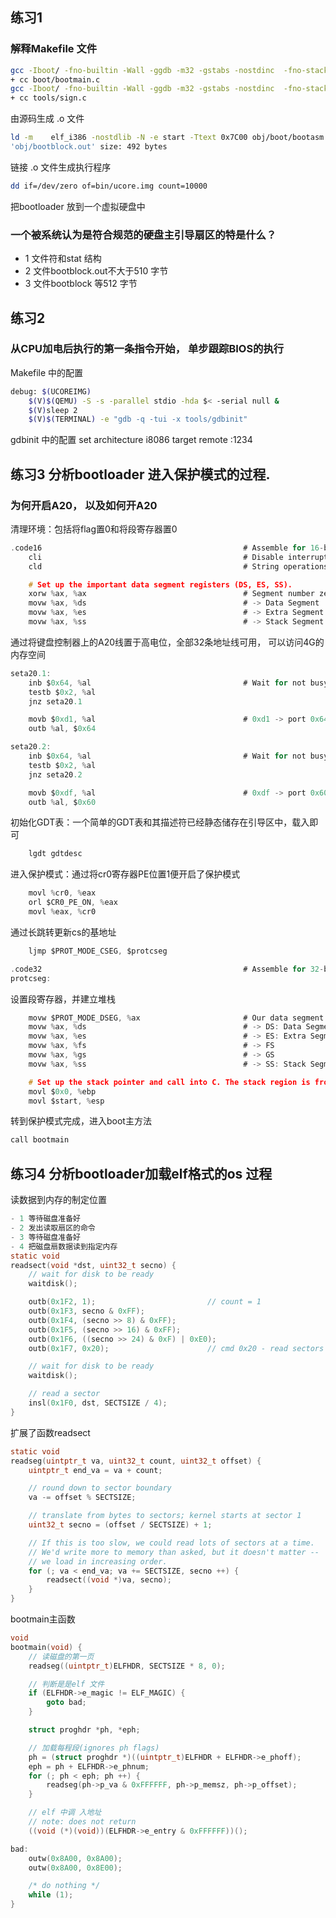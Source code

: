 ## 练习1

### 解释Makefile 文件
```bash
gcc -Iboot/ -fno-builtin -Wall -ggdb -m32 -gstabs -nostdinc  -fno-stack-protector -Ilibs/ -Os -nostdinc -c boot/bootasm.S -o obj/boot/bootasm.o
+ cc boot/bootmain.c
gcc -Iboot/ -fno-builtin -Wall -ggdb -m32 -gstabs -nostdinc  -fno-stack-protector -Ilibs/ -Os -nostdinc -c boot/bootmain.c -o obj/boot/bootmain.o
+ cc tools/sign.c

```

由源码生成 .o 文件

```bash
ld -m    elf_i386 -nostdlib -N -e start -Ttext 0x7C00 obj/boot/bootasm.o obj/boot/bootmain.o -o obj/bootblock.o
'obj/bootblock.out' size: 492 bytes

```

链接 .o 文件生成执行程序

```bash
dd if=/dev/zero of=bin/ucore.img count=10000
```
把bootloader 放到一个虚拟硬盘中




### 一个被系统认为是符合规范的硬盘主引导扇区的特是什么？
- 1 文件符和stat 结构
- 2 文件bootblock.out不大于510 字节
- 3 文件bootblock 等512 字节

## 练习2

### 从CPU加电后执行的第一条指令开始， 单步跟踪BIOS的执行
Makefile 中的配置
```bash
debug: $(UCOREIMG)
	$(V)$(QEMU) -S -s -parallel stdio -hda $< -serial null &
	$(V)sleep 2
	$(V)$(TERMINAL) -e "gdb -q -tui -x tools/gdbinit"
```
gdbinit 中的配置
set architecture i8086
target remote :1234

## 练习3 分析bootloader 进入保护模式的过程. 
### 为何开启A20， 以及如何开A20
清理环境：包括将flag置0和将段寄存器置0
```c
.code16                                             # Assemble for 16-bit mode
    cli                                             # Disable interrupts
    cld                                             # String operations increment

    # Set up the important data segment registers (DS, ES, SS).
    xorw %ax, %ax                                   # Segment number zero
    movw %ax, %ds                                   # -> Data Segment
    movw %ax, %es                                   # -> Extra Segment
    movw %ax, %ss                                   # -> Stack Segment
```
通过将键盘控制器上的A20线置于高电位，全部32条地址线可用， 可以访问4G的内存空间
```c
seta20.1:
    inb $0x64, %al                                  # Wait for not busy
    testb $0x2, %al
    jnz seta20.1

    movb $0xd1, %al                                 # 0xd1 -> port 0x64
    outb %al, $0x64

seta20.2:
    inb $0x64, %al                                  # Wait for not busy
    testb $0x2, %al
    jnz seta20.2

    movb $0xdf, %al                                 # 0xdf -> port 0x60
    outb %al, $0x60
```
初始化GDT表：一个简单的GDT表和其描述符已经静态储存在引导区中，载入即可
```c
    lgdt gdtdesc
```
进入保护模式：通过将cr0寄存器PE位置1便开启了保护模式
```c
    movl %cr0, %eax
    orl $CR0_PE_ON, %eax
    movl %eax, %cr0
```
通过长跳转更新cs的基地址
```c
    ljmp $PROT_MODE_CSEG, $protcseg

.code32                                             # Assemble for 32-bit mode
protcseg:
```
设置段寄存器，并建立堆栈
```c
    movw $PROT_MODE_DSEG, %ax                       # Our data segment selector
    movw %ax, %ds                                   # -> DS: Data Segment
    movw %ax, %es                                   # -> ES: Extra Segment
    movw %ax, %fs                                   # -> FS
    movw %ax, %gs                                   # -> GS
    movw %ax, %ss                                   # -> SS: Stack Segment

    # Set up the stack pointer and call into C. The stack region is from 0--start(0x7c00)
    movl $0x0, %ebp
    movl $start, %esp
```
转到保护模式完成，进入boot主方法
```c
call bootmain

```

## 练习4  分析bootloader加载elf格式的os 过程
读数据到内存的制定位置
```c
- 1 等待磁盘准备好
- 2 发出读取扇区的命令
- 3 等待磁盘准备好
- 4 把磁盘扇数据读到指定内存
static void
readsect(void *dst, uint32_t secno) {
    // wait for disk to be ready
    waitdisk();

    outb(0x1F2, 1);                         // count = 1
    outb(0x1F3, secno & 0xFF);
    outb(0x1F4, (secno >> 8) & 0xFF);
    outb(0x1F5, (secno >> 16) & 0xFF);
    outb(0x1F6, ((secno >> 24) & 0xF) | 0xE0);
    outb(0x1F7, 0x20);                      // cmd 0x20 - read sectors

    // wait for disk to be ready
    waitdisk();

    // read a sector
    insl(0x1F0, dst, SECTSIZE / 4);
}
```

扩展了函数readsect
```c
static void
readseg(uintptr_t va, uint32_t count, uint32_t offset) {
    uintptr_t end_va = va + count;

    // round down to sector boundary
    va -= offset % SECTSIZE;

    // translate from bytes to sectors; kernel starts at sector 1
    uint32_t secno = (offset / SECTSIZE) + 1;

    // If this is too slow, we could read lots of sectors at a time.
    // We'd write more to memory than asked, but it doesn't matter --
    // we load in increasing order.
    for (; va < end_va; va += SECTSIZE, secno ++) {
        readsect((void *)va, secno);
    }
}
```

bootmain主函数

```c
void
bootmain(void) {
    // 读磁盘的第一页
    readseg((uintptr_t)ELFHDR, SECTSIZE * 8, 0);

    // 判断是是elf 文件
    if (ELFHDR->e_magic != ELF_MAGIC) {
        goto bad;
    }

    struct proghdr *ph, *eph;

    // 加载每程段(ignores ph flags)
    ph = (struct proghdr *)((uintptr_t)ELFHDR + ELFHDR->e_phoff);
    eph = ph + ELFHDR->e_phnum;
    for (; ph < eph; ph ++) {
        readseg(ph->p_va & 0xFFFFFF, ph->p_memsz, ph->p_offset);
    }

    // elf 中调 入地址
    // note: does not return
    ((void (*)(void))(ELFHDR->e_entry & 0xFFFFFF))();

bad:
    outw(0x8A00, 0x8A00);
    outw(0x8A00, 0x8E00);

    /* do nothing */
    while (1);
}

```



